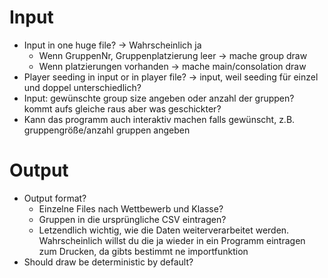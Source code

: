 # Input

- Input in one huge file? -> Wahrscheinlich ja
    - Wenn GruppenNr, Gruppenplatzierung leer -> mache group draw
    - Wenn platzierungen vorhanden -> mache main/consolation draw
- Player seeding in input or in player file? -> input, weil seeding für einzel und doppel unterschiedlich?
- Input: gewünschte group size angeben oder anzahl der gruppen? kommt aufs gleiche raus aber was geschickter?
- Kann das programm auch interaktiv machen falls gewünscht, z.B. gruppengröße/anzahl gruppen angeben


# Output

- Output format?
    - Einzelne Files nach Wettbewerb und Klasse?
    - Gruppen in die ursprüngliche CSV eintragen?
    - Letzendlich wichtig, wie die Daten weiterverarbeitet werden. Wahrscheinlich willst du die ja wieder in ein Programm eintragen zum Drucken, da gibts bestimmt ne importfunktion 
- Should draw be deterministic by default?